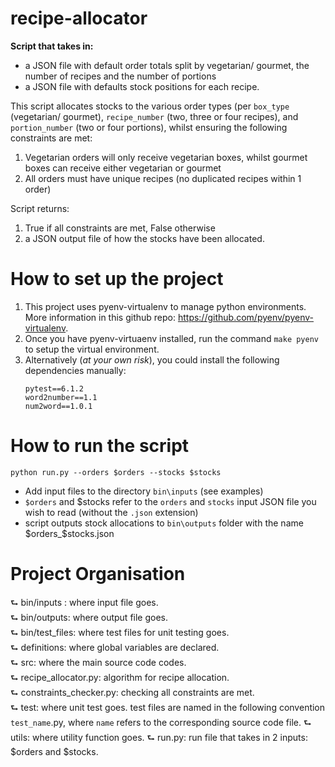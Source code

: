# recipe-allocator
**Script that takes in:**
- a JSON file with default order totals split by vegetarian/ gourmet, the number of recipes and the number of portions 
- a JSON file with defaults stock positions for each recipe.

This script allocates stocks to the various order types (per `box_type` (vegetarian/ gourmet), `recipe_number` (two, three or four recipes), and `portion_number` (two or four portions), whilst
ensuring the following constraints are met:
1. Vegetarian orders will only receive vegetarian boxes, whilst gourmet boxes can receive either vegetarian or gourmet
2. All orders must have unique recipes (no duplicated recipes within 1 order)

Script returns:
1. True if all constraints are met, False otherwise 
2. a JSON output file of how the stocks have been allocated.


# How to set up the project
1. This project uses pyenv-virtualenv to manage python environments. More information in this github repo: https://github.com/pyenv/pyenv-virtualenv.
2. Once you have pyenv-virtuaenv installed, run the command `make pyenv` to setup the virtual environment.
3. Alternatively (*at your own risk*), you could install the following dependencies manually:
    ```
    pytest==6.1.2
    word2number==1.1
    num2word==1.0.1
    ```
    
# How to run the script
```
python run.py --orders $orders --stocks $stocks
```
- Add input files to the directory `bin\inputs` (see examples)
- `$orders` and $stocks refer to the `orders` and `stocks` input JSON file you wish to read (without the `.json` extension)
- script outputs stock allocations to `bin\outputs` folder with the name $orders_$stocks.json

# Project Organisation
⮑ bin/inputs : where input file goes.   
⮑ bin/outputs: where output file goes.   
⮑ bin/test_files: where test files for unit testing goes.       
⮑ definitions: where global variables are declared.   
⮑ src: where the main source code codes.   
⮑ recipe_allocator.py: algorithm for recipe allocation.   
⮑ constraints_checker.py: checking all constraints are met.   
⮑ test: where unit test goes. test files are named in the following convention `test_name`.py, where `name` refers to the corresponding source code file.
⮑ utils: where utility function goes.
⮑ run.py: run file that takes in 2 inputs: $orders and $stocks.   
